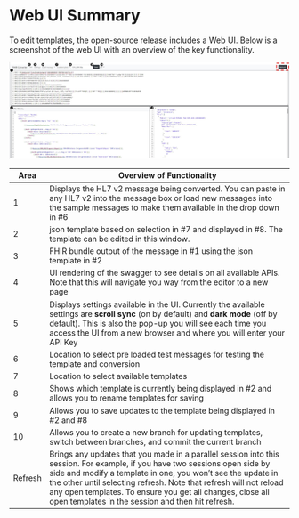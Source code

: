 # Web UI Summary

To edit templates, the open-source release includes a Web UI. Below is a screenshot of the web UI with an overview of the key functionality.

![Web UI](images/web-ui-overview.jpeg)

| Area | Overview of Functionality |
|------|---------------------------|
| 1 | Displays the HL7 v2 message being converted. You can paste in any HL7 v2 into the message box or load new messages into the sample messages to make them available in the drop down in #6 |
| 2 | json template based on selection in #7 and displayed in #8. The template can be edited in this window. |
| 3 | FHIR bundle output of the message in #1 using the json template in #2 |
| 4 | UI rendering of the swagger to see details on all available APIs. Note that this will navigate you way from the editor to a new page |
| 5 | Displays settings available in the UI. Currently the available settings are **scroll sync** (on by default) and **dark mode** (off by default). This is also the pop-up you will see each time you access the UI from a new browser and where you will enter your API Key |
| 6 | Location to select pre loaded test messages for testing the template and conversion |
| 7 | Location to select available templates |
| 8 | Shows which template is currently being displayed in #2 and allows you to rename templates for saving |
| 9 | Allows you to save updates to the template being displayed in #2 and #8 |
| 10 | Allows you to create a new branch for updating templates, switch between branches, and commit the current branch |
| Refresh | Brings any updates that you made in a parallel session into this session. For example, if you have two sessions open side by side and modify a template in one, you won’t see the update in the other until selecting refresh. Note that refresh will not reload any open templates.  To ensure you get all changes, close all open templates in the session and then hit refresh. |
